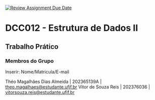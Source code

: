 [![Review Assignment Due Date](https://classroom.github.com/assets/deadline-readme-button-22041afd0340ce965d47ae6ef1cefeee28c7c493a6346c4f15d667ab976d596c.svg)](https://classroom.github.com/a/jnYLGS_4)
# DCC012 - Estrutura de Dados II
## Trabalho Prático 

### Membros do Grupo
Inserir: Nome/Matricula/E-mail

Théo Magalhães Dias Almeida | 202365139A | theo.magalhaes@estudante.ufjf.br
Vitor de Souza Reis | 202376036 | vitorsouza.reis@estudante.ufjf.br
